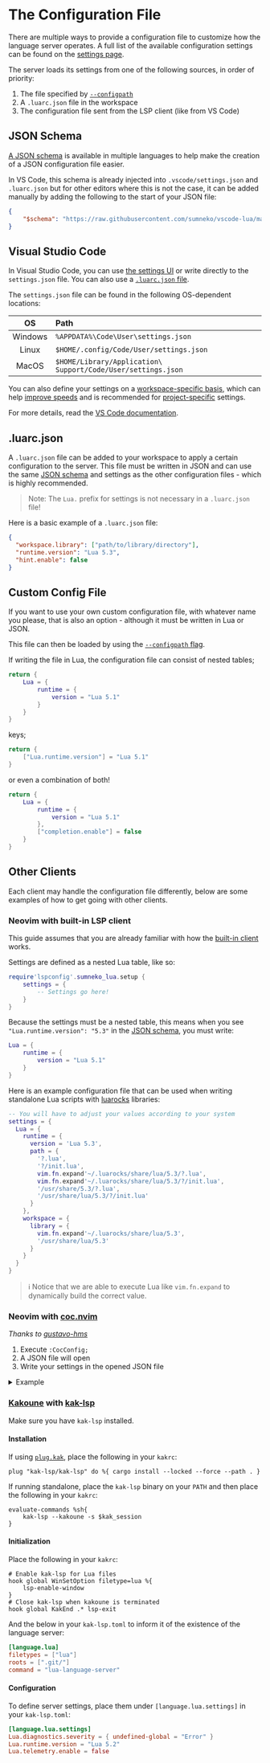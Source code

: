 # The Configuration File
There are multiple ways to provide a configuration file to customize how the language server operates. A full list of the available configuration settings can be found on the [settings page](https://github.com/LuaLS/lua-language-server/wiki/Settings).

The server loads its settings from one of the following sources, in order of priority:

1. The file specified by [`--configpath`](#-configpath)
2. A `.luarc.json` file in the workspace
3. The configuration file sent from the LSP client (like from VS Code)

## JSON Schema
[A JSON schema](https://github.com/LuaLS/vscode-lua/tree/master/setting) is available in multiple languages to help make the creation of a JSON configuration file easier.

In VS Code, this schema is already injected into `.vscode/settings.json` and `.luarc.json` but for other editors where this is not the case, it can be added manually by adding the following to the start of your JSON file:

```json
{
    "$schema": "https://raw.githubusercontent.com/sumneko/vscode-lua/master/setting/schema.json"
}
```

## Visual Studio Code
In Visual Studio Code, you can use [the settings UI](https://github.com/LuaLS/lua-language-server/wiki/Getting-Started#configuration) or write directly to the `settings.json` file. You can also use a [`.luarc.json` file](#luarcjson).

The `settings.json` file can be found in the following OS-dependent locations:

|   OS    | Path                                                         |
| :-----: | :----------------------------------------------------------- |
| Windows | `%APPDATA%\Code\User\settings.json`                          |
|  Linux  | `$HOME/.config/Code/User/settings.json`                      |
|  MacOS  | `$HOME/Library/Application\ Support/Code/User/settings.json` |

You can also define your settings on a [workspace-specific basis](https://code.visualstudio.com/docs/getstarted/settings#_workspace-settings), which can help [improve speeds](https://github.com/LuaLS/lua-language-server/wiki/FAQ#how-can-i-improve-startup-speeds) and is recommended for [project-specific](https://code.visualstudio.com/docs/getstarted/settings#_when-does-it-make-sense-to-use-workspace-settings) settings.

For more details, read the [VS Code documentation](https://code.visualstudio.com/docs/getstarted/settings).

## .luarc.json
A `.luarc.json` file can be added to your workspace to apply a certain configuration to the server. This file must be written in JSON and can use the same [JSON schema](#json-schema) and settings as the other configuration files - which is highly recommended.

> Note:
> The `Lua.` prefix for settings is not necessary in a `.luarc.json` file!

Here is a basic example of a `.luarc.json` file:
```json
{
  "workspace.library": ["path/to/library/directory"],
  "runtime.version": "Lua 5.3",
  "hint.enable": false
}
```

## Custom Config File
If you want to use your own custom configuration file, with whatever name you please, that is also an option - although it must be written in Lua or JSON.

This file can then be loaded by using the [`--configpath` flag](https://github.com/LuaLS/lua-language-server/wiki/Getting-Started#-configpath).

If writing the file in Lua, the configuration file can consist of nested tables;

```lua
return {
    Lua = {
        runtime = {
            version = "Lua 5.1"
        }
    }
}
```

keys;

```lua
return {
    ["Lua.runtime.version"] = "Lua 5.1"
}
```

or even a combination of both!

```lua
return {
    Lua = {
        runtime = {
            version = "Lua 5.1"
        },
        ["completion.enable"] = false
    }
}
```

## Other Clients
Each client may handle the configuration file differently, below are some examples of how to get going with other clients.

### Neovim with built-in LSP client
This guide assumes that you are already familiar with how the [built-in client](https://neovim.io/doc/user/lsp.html) works.

Settings are defined as a nested Lua table, like so:

```lua
require'lspconfig'.sumneko_lua.setup {
    settings = {
        -- Settings go here!
    }
}
```

Because the settings must be a nested table, this means when you see `"Lua.runtime.version": "5.3"` in the [JSON schema](#json-schema), you must write:

```lua
Lua = {
    runtime = {
        version = "Lua 5.1"
    }
}
```

Here is an example configuration file that can be used when writing standalone Lua scripts with [luarocks](https://luarocks.org/) libraries:

```lua
-- You will have to adjust your values according to your system
settings = {
  Lua = {
    runtime = {
      version = 'Lua 5.3',
      path = {
        '?.lua',
        '?/init.lua',
        vim.fn.expand'~/.luarocks/share/lua/5.3/?.lua',
        vim.fn.expand'~/.luarocks/share/lua/5.3/?/init.lua',
        '/usr/share/5.3/?.lua',
        '/usr/share/lua/5.3/?/init.lua'
      }
    },
    workspace = {
      library = {
        vim.fn.expand'~/.luarocks/share/lua/5.3',
        '/usr/share/lua/5.3'
      }
    }
  }
}
```

> ℹ️ Notice that we are able to execute Lua like `vim.fn.expand` to dynamically build the correct value.


### Neovim with [coc.nvim](https://github.com/neoclide/coc.nvim)
*Thanks to [gustavo-hms](https://github.com/LuaLS/lua-language-server/issues/154#issuecomment-621203055)*

1. Execute `:CocConfig;`
2. A JSON file will open
3. Write your settings in the opened JSON file

<details>
<summary>Example</summary>

```json
{
    // ... many unrelated options here ...
    "languageserver": {
        "lua": {
            "cwd": "full path of lua-language-server directory", // (not sure this one is really necessary)
            "command": "full path to lua-language-server executable",
            "filetypes": ["lua"],
            "rootPatterns": [".git/"]
        }
    },
    "settings": {
        "Lua": {
            "workspace": {
                "library": [
                    "/path/to/hammerspoon-completion/build/stubs",
                    "/path/to/neovim/runtime/lua"
                ],
                "maxPreload": 2000,
                "preloadFileSize": 1000
            },
            "runtime": {
                "version": "Lua 5.4"
            },
            "diagnostics": {
                "enable": true,
                "globals": ["hs", "vim", "it", "describe", "before_each", "after_each"],
                "disable": ["lowercase-global"]
            },
            "completion": {
                "keywordSnippet": "Disable"
            }
        }
    }
}
```

</details>

### [Kakoune](https://github.com/mawww/kakoune) with [kak-lsp](https://github.com/kak-lsp/kak-lsp)
Make sure you have `kak-lsp` installed.

#### Installation
If using [`plug.kak`](https://github.com/andreyorst/plug.kak), place the following in your `kakrc`:

```
plug "kak-lsp/kak-lsp" do %{ cargo install --locked --force --path . }
```

If running standalone, place the `kak-lsp` binary on your `PATH` and then place the following in your `kakrc`:

```
evaluate-commands %sh{
    kak-lsp --kakoune -s $kak_session
}
```

#### Initialization
Place the following in your `kakrc`:

```
# Enable kak-lsp for Lua files
hook global WinSetOption filetype=lua %{
    lsp-enable-window
}
# Close kak-lsp when kakoune is terminated
hook global KakEnd .* lsp-exit
```

And the below in your `kak-lsp.toml` to inform it of the existence of the language server:

```toml
[language.lua]
filetypes = ["lua"]
roots = [".git/"]
command = "lua-language-server"
```

#### Configuration
To define server settings, place them under `[language.lua.settings]` in your `kak-lsp.toml`:

```toml
[language.lua.settings]
Lua.diagnostics.severity = { undefined-global = "Error" }
Lua.runtime.version = "Lua 5.2"
Lua.telemetry.enable = false
```
